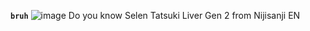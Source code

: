 **`bruh`**
![image](https://media.discordapp.net/attachments/645963330187427840/1062087964773060710/2nd_version.png?width=1248&height=702)
Do you know Selen Tatsuki Liver Gen 2 from Nijisanji EN 




